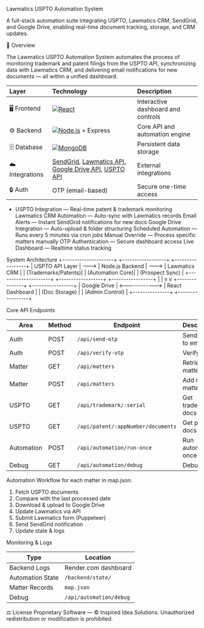 Lawmatics USPTO Automation System

A full-stack automation suite integrating USPTO, Lawmatics CRM, SendGrid, and Google Drive, enabling real-time document tracking, storage, and CRM updates.

🧭 Overview

The Lawmatics USPTO Automation System automates the process of monitoring trademark and patent filings from the USPTO API, synchronizing data with Lawmatics CRM, and delivering email notifications for new documents — all within a unified dashboard.

| Layer           | Technology                                                                                                                                                                         | Description                        |
| :-------------- | :--------------------------------------------------------------------------------------------------------------------------------------------------------------------------------- | :--------------------------------- |
| 🖥️ Frontend    | [![React](https://img.shields.io/badge/React-18.x-61DAFB?logo=react\&logoColor=white)](https://reactjs.org/)                                                                       | Interactive dashboard and controls |
| ⚙️ Backend      | [![Node.js](https://img.shields.io/badge/Node.js-18.x-339933?logo=node.js\&logoColor=white)](https://nodejs.org/) + Express                                                        | Core API and automation engine     |
| 🗄️ Database    | [![MongoDB](https://img.shields.io/badge/MongoDB-6.x-47A248?logo=mongodb\&logoColor=white)](https://www.mongodb.com/)                                                              | Persistent data storage            |
| ☁️ Integrations | [SendGrid](https://sendgrid.com/), [Lawmatics API](https://www.lawmatics.com/), [Google Drive API](https://developers.google.com/drive), [USPTO API](https://developer.uspto.gov/) | External integrations              |
| 🔒 Auth         | OTP (email-based)                                                                                                                                                                  | Secure one-time access             |

 - USPTO Integration — Real-time patent & trademark monitoring
 Lawmatics CRM Automation — Auto-sync with Lawmatics records
 Email Alerts — Instant SendGrid notifications for new docs
 Google Drive Integration — Auto-upload & folder structuring
 Scheduled Automation — Runs every 5 minutes via cron jobs
 Manual Override — Process specific matters manually
 OTP Authentication — Secure dashboard access
 Live Dashboard — Realtime status tracking

System Architecture
+---------------------+        +------------------+        +-----------------+
|   USPTO API Layer   | --->   |  Node.js Backend | --->   | Lawmatics CRM   |
| (Trademarks/Patents)|        | (Automation Core)|        | (Prospect Sync) |
+---------------------+        +------------------+        +-----------------+
         |                                 |
         v                                 v
  +---------------+                +-----------------+
  | Google Drive  | <------------> | React Dashboard |
  | (Doc Storage) |                | (Admin Control) |
  +---------------+                +-----------------+

Core API Endpoints

| Area       | Method | Endpoint                           | Description          |
| ---------- | ------ | ---------------------------------- | -------------------- |
| Auth       | POST   | `/api/send-otp`                    | Send OTP to email    |
| Auth       | POST   | `/api/verify-otp`                  | Verify OTP           |
| Matter     | GET    | `/api/matters`                     | Retrieve all matters |
| Matter     | POST   | `/api/matters`                     | Add new matter       |
| USPTO      | GET    | `/api/trademark/:serial`           | Get trademark docs   |
| USPTO      | GET    | `/api/patent/:appNumber/documents` | Get patent docs      |
| Automation | POST   | `/api/automation/run-once`         | Run automation once  |
| Debug      | GET    | `/api/automation/debug`            | Debug info           |

Automation Workflow
for each matter in map.json:
  1. Fetch USPTO documents
  2. Compare with the last processed date
  3. Download & upload to Google Drive
  4. Update Lawmatics via API
  5. Submit Lawmatics form (Puppeteer)
  6. Send SendGrid notification
  7. Update state & logs

Monitoring & Logs

| Type             | Location                |
| ---------------- | ----------------------- |
| Backend Logs     | Render.com dashboard    |
| Automation State | `/backend/state/`       |
| Matter Records   | `map.json`              |
| Debug            | `/api/automation/debug` |

⚖️ License
Proprietary Software — © Inspired Idea Solutions.
Unauthorized redistribution or modification is prohibited.



